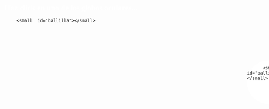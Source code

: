
<!DOCTYPE html>
<HTML>
 <HEAD>
 
  <link href='http://fonts.googleapis.com/css?family=Shadows+Into+Light' rel='stylesheet' type='text/css'>
<style>
body {
	background-image: url(http://3.bp.blogspot.com/-GU9R4JHlLEY/TZIV29hjOzI/AAAAAAAAAC4/HpltvSmljLs/s1600/Black_Eyes.jpg);
	background-size: 1300px 950px;
	background-position: 50% 400%;
}

#ball {
    position            : absolute;
    display             : block;
    top                 : 180px;
    left                : 550px;
    width               : 120px;
    height              : 120px;
    background-color    : rgba(255,255,255,0.9);
    background-image: url(http://area.autodesk.com/userdata/image/stencil/6/68g71-5fnhm-qw81n-65z8b.jpg);
    
    border-radius       : 50%;
    box-shadow          : inset 0 0 70px #fff;
    cursor: pointer;
}

small {
    position            : relative;
    display             : block;
    width               : 50px;
    height              : 50px;
    top                 : 12px;
    left                : 12px;
    background-color    : black;
    border-radius       : 50%;
    box-shadow          : 0 0 0 2px #000,
    						inset 0 0 30px #000;
    background-image: url(http://www.zeroterminal.com/uploads/posts/2010-08/1281834954_iris-texture-5.png);
    background-size: cover;
    
}
#ball2 {
    position            : absolute;
    display             : block;
    top                 : 180px;
    left                : 900px;
    width               : 120px;
    height              : 120px;
    background-color    : rgba(255,255,255,0.9);
    border-radius       : 50%;
    background-image: url(http://area.autodesk.com/userdata/image/stencil/6/68g71-5fnhm-qw81n-65z8b.jpg);
    box-shadow          : 
                          inset 0 0 70px #fff;
   	cursor: pointer;
}
 h1 {
 	font-family: 'Shadows Into Light';
 	color: black;
 	font-size: 3em;
 	font-style: bold;
 	position: fixed;
 	z-index: 10;
 	margin-top: -650px;
 	margin-left: 650px;

 }
 h2 {
 	 font-family: 'Shadows Into Light';
 	color: white;
 	font-size: 1.5em;
 	font-style: bold;
 	position: fixed;
 	z-index: 10;
 	margin-top: -40px;
 	margin-left: 10px;
 }
h3 {
	 	font-family: 'Shadows Into Light';
 	color: white;
 	font-size: 1.5em;
 	font-style: bold;
 	position: fixed;
 	z-index: 10;
 	margin-top: -40px;
 	margin-left: 1100px;
}


.floor {
	width				: 100%;
	height				: 200px;
	background-color 	: rgba(210,69,67,1);
	position 			: relative;
	margin-top			: 700px;
	box-shadow 			: inset 0 0 300px #000;
	background-image: url(http://www.wildtextures.com/wp-content/uploads/2011/10/wildtextures-old-wood-original-file.jpg)
}

#ball.animate {
        -webkit-animation-name: "jump";
        -webkit-animation-duration: 3.0s;
        -webkit-animation-iteration-count: infinite;
        //animation-iteration-count: infinite;
        -webkit-animation-timing-function:linear;
}

@-webkit-keyframes jump {
    0% {
        top:150px;
        left: 500px;
        height: 120px;
        width: 120px;
        }
    2%{
        height: 200px;
        width: 200px;
    }
    3%{
        top: 80px;
    }
    6%{
        top:170px;
        height: 140px;
        width: 110px;
    }
    11%{
        height: 130px;
        width: 112px;
    }
    12% {
        top: 610px;
        height: 100px;
        width: 140px;
    }
    13%{
        top:600px;
        height: 105px;
        width: 130px;
    }
    17%{
        height: 125px;
        width: 115px;
    }
    20%{
        top: 400px;
        height: 108px;
        width: 122px;
    }
    24%{
        height: 125px;
        width: 115px;
    }
    29% {
        top: 605px;
        height: 100px;
        width: 130px;
    }
    31% {
        top:600px;
        height: 100px;
        width: 130px;
    }
    33%{
        height: 122px;
        width: 118px;
    }
    36% {
        top: 550px;
        height: 108px;
        width: 122px;   
    }

    39% {
        top: 590px;
        height: 110px;
        width: 125px;
    }
    44% {
        top: 590px;
        height: 110px;
        width: 125px;
    }
    46%{
        top: 570px;
        height: 115px;
        width: 122px;
    }
    48%{
        top: 580px;
    }
    75% {
        top: 580px;
    }
    100% {
        top:580px;
        left: -100px;
    }
}
#ballilla.animating {
        -webkit-animation-name: "jumping";
        -webkit-animation-duration: 3.0s;
        -webkit-animation-iteration-count: infinite;
        //animation-iteration-count: infinite;
        -webkit-animation-timing-function:linear;
}

@-webkit-keyframes jumping {
    0% {
        top:10px;
        
    }
    3%{
        top: 40px;
    }
    6%{
        top:20px;
       
    }

    11%{
       
    }
    12% {
        top: 0px;
       
    }
    13%{
        top: 60px;
        
    }
    17%{
        
    }
    20%{
        top: 20px;
     
    }
    24%{
     
    }
    29% {
        top: 60px;
   
    }
    31% {
        top:60px;
 
    }
    33%{


    }
    36% {
        top: 30px;
    
   
    }

    39% {
        top: 60px;

    }
    44% {
        top: 70px;
   

    }
    46%{
        top: 60px;
        
    }
    48%{
        top: 60px;
        left: 30px;
    }
    75% {
        top: 60px;
        left: 60px;
    }
    90%{
        left: 70px;
    }
    100% {
        top:20px;
        left: 60px;
    }
}

#ball2.animate2 {
        -webkit-animation-name: "jump2";
        -webkit-animation-duration: 3.0s;
        -webkit-animation-iteration-count: infinite;
        //animation-iteration-count: infinite;
        -webkit-animation-timing-function:linear;
}

@-webkit-keyframes jump2 {
    0% {
        top:150px;
        left: 950px;

    }
    6% {
        top:150px;
        left: 950px;
        height: 120px;
        width: 120px;
    }
    8%{
        height: 200px;
        width: 200px;
    }
    9%{
        top: 80px;
    }
    12%{
        top:170px;
        height: 140px;
        width: 110px;
    }
    17%{
        height: 130px;
        width: 112px;
    }
    18% {
        top: 610px;
        height: 100px;
        width: 140px;
    }
    19%{
        top:600px;
        height: 105px;
        width: 130px;
    }
    23%{
        height: 125px;
        width: 115px;
    }
    26%{
        top: 400px;
        height: 108px;
        width: 122px;
    }
    30%{
        height: 125px;
        width: 115px;
    }
    35% {
        top: 605px;
        height: 100px;
        width: 130px;
    }
    37% {
        top:600px;
        height: 100px;
        width: 130px;
    }
    39%{
        height: 122px;
        width: 118px;
    }
    42% {
        top: 550px;
        height: 108px;
        width: 122px;   
    }

    45% {
        top: 590px;
        height: 110px;
        width: 125px;
    }
    49% {
        top: 590px;
        height: 110px;
        width: 125px;
    }
    52%{
        top: 570px;
        height: 115px;
        width: 122px;
    }
    54%{
        top: 580px;
    }
    81% {
        top: 580px;
    }
    100% {
        top:580px;
        left: 1800px;
    }
}
#ballilla2.animating2 {
        -webkit-animation-name: "jumping2";
        -webkit-animation-duration: 3.0s;
        -webkit-animation-iteration-count: infinite;
        //animation-iteration-count: infinite;
        -webkit-animation-timing-function:linear;
}

@-webkit-keyframes jumping2 {
    6% {
        top:10px;
        
    }
    9%{
        top: 40px;
    }
    12%{
        top:20px;
      
    }
    17%{
       
    }
    18% {
        top: 0px;
       
    }
    19%{
        top: 70px;
        
    }
    23%{
        
    }
    26%{
        top: 5px;
     
    }
    30%{
     
    }
    35% {
        top: 60px;
   
    }
    37% {
        top:60px;
 
    }
    39%{


    }
    42% {
        top: 20px;
    
   
    }

    45% {
        top: 60px;

    }
    49% {
        top: 70px;
   

    }
    52%{
        top: 60px;
        
    }
    54%{
        top: 60px;
        left: 30px;
    }
    81% {
        top: 60px;
        left: 10px;
    }
    90%{
        left: 0px;
    }
    100% {
        top:20px;
        left: 10px;
    }
}
</style>

 </HEAD>
 <BODY>
 <h1> EL PETA OJOS </h1>
 <h2> Haz click en uno de los globos oculares... </h2>
 <h3> ...para generar una fuente infinita de ojos </h3>
 <span>
   <div id="ball">
    
          <small  id="ballilla"></small> 
    
   </div> 
   <div id="ball2">
    
          <small id="ballilla2"></small>
    
   </div> 
 </span>
   <div class="floor"> 
   </div>
  <script src="jquery-2.1.1.js"></script>
  <script> 
   $("#ball").on("click", function(event){
        $('#ball').addClass('animate');
        $('#ballilla').addClass('animating');
   });
   
       $("#ball2").on("click", function(event){
        $('#ball2').addClass('animate2');
        $('#ballilla2').addClass('animating2');
   });
  </script>
 </BODY>
</HTML>

